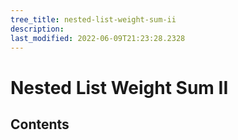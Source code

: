 ```yaml
---
tree_title: nested-list-weight-sum-ii
description: 
last_modified: 2022-06-09T21:23:28.2328
---
```


# Nested List Weight Sum II

## Contents
